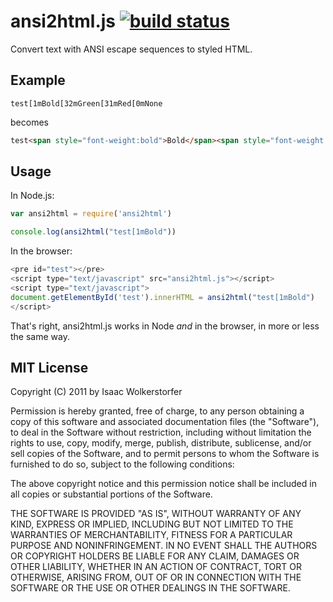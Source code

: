 # ansi2html.js [![build status](https://secure.travis-ci.org/agnoster/ansi2html.png?branch=master)](http://travis-ci.org/agnoster/ansi2html)


Convert text with ANSI escape sequences to styled HTML.

## Example

```
test[1mBold[32mGreen[31mRed[0mNone
```
    
becomes

```html
test<span style="font-weight:bold">Bold</span><span style="font-weight:bold;color:green">Green</span><span style="font-weight:bold;color:red">Red</span>None
```

## Usage

In Node.js:

```js
var ansi2html = require('ansi2html')

console.log(ansi2html("test[1mBold"))
```

In the browser:

```js
<pre id="test"></pre>
<script type="text/javascript" src="ansi2html.js"></script>
<script type="text/javascript">
document.getElementById('test').innerHTML = ansi2html("test[1mBold")
</script>
```

That's right, ansi2html.js works in Node *and* in the browser, in more or less the same way.

## MIT License

Copyright (C) 2011 by Isaac Wolkerstorfer

Permission is hereby granted, free of charge, to any person obtaining a copy
of this software and associated documentation files (the "Software"), to deal
in the Software without restriction, including without limitation the rights
to use, copy, modify, merge, publish, distribute, sublicense, and/or sell
copies of the Software, and to permit persons to whom the Software is
furnished to do so, subject to the following conditions:

The above copyright notice and this permission notice shall be included in
all copies or substantial portions of the Software.

THE SOFTWARE IS PROVIDED "AS IS", WITHOUT WARRANTY OF ANY KIND, EXPRESS OR
IMPLIED, INCLUDING BUT NOT LIMITED TO THE WARRANTIES OF MERCHANTABILITY,
FITNESS FOR A PARTICULAR PURPOSE AND NONINFRINGEMENT. IN NO EVENT SHALL THE
AUTHORS OR COPYRIGHT HOLDERS BE LIABLE FOR ANY CLAIM, DAMAGES OR OTHER
LIABILITY, WHETHER IN AN ACTION OF CONTRACT, TORT OR OTHERWISE, ARISING FROM,
OUT OF OR IN CONNECTION WITH THE SOFTWARE OR THE USE OR OTHER DEALINGS IN
THE SOFTWARE.

